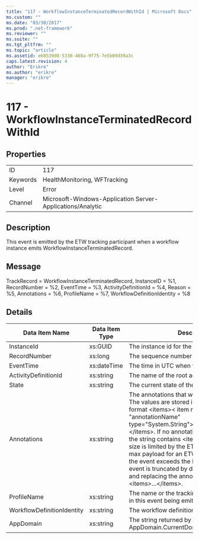 ```yaml
---
title: "117 - WorkflowInstanceTerminatedRecordWithId | Microsoft Docs"
ms.custom: ""
ms.date: "03/30/2017"
ms.prod: ".net-framework"
ms.reviewer: ""
ms.suite: ""
ms.tgt_pltfrm: ""
ms.topic: "article"
ms.assetid: e68539d0-5338-468a-9f75-7e5b09d39a3c
caps.latest.revision: 4
author: "Erikre"
ms.author: "erikre"
manager: "erikre"
---
```

# 117 - WorkflowInstanceTerminatedRecordWithId
## Properties  
  
|||  
|-|-|  
|ID|117|  
|Keywords|HealthMonitoring, WFTracking|  
|Level|Error|  
|Channel|Microsoft-Windows-Application Server-Applications/Analytic|  
  
## Description  
 This event is emitted by the ETW tracking participant when a workflow instance emits WorkflowInstanceTerminatedRecord.  
  
## Message  
 TrackRecord = WorkflowInstanceTerminatedRecord, InstanceID = %1, RecordNumber = %2, EventTime = %3, ActivityDefinitionId = %4, Reason = %5,  Annotations = %6, ProfileName = %7, WorkflowDefinitionIdentity = %8  
  
## Details  
  
|Data Item Name|Data Item Type|Description|  
|--------------------|--------------------|-----------------|  
|InstanceId|xs:GUID|The instance id for the workflow|  
|RecordNumber|xs:long|The sequence number of the emitted record|  
|EventTime|xs:dateTime|The time in UTC when the event was emitted|  
|ActivityDefinitionId|xs:string|The name of the root activity in the workflow|  
|State|xs:string|The current state of the Workflow.|  
|Annotations|xs:string|The annotations that were added to this event. The values are stored in an xml element in the format \<items>\< item name = "annotationName" type="System.String">annotationValue\</item>\</items>. If no annotations are specified then the string contains \<items/>. The ETW event size is limited by the ETW buffer size or the max payload for an ETW event. If the size of the event exceeds the ETW limits, then the event is truncated by dropping the annotations and replacing the annotation value with \<items>...\</items>.|  
|ProfileName|xs:string|The name or the tracking profile that resulted in this event being emitted|  
|WorkflowDefinitionIdentity|xs:string|The workflow definition id|  
|AppDomain|xs:string|The string returned by AppDomain.CurrentDomain.FriendlyName.|